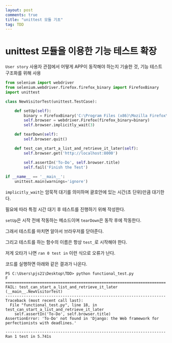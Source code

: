 ```yaml
---
layout: post
comments: true
title: "unittest 모듈 기초"
tag: TDD
---
```


# unittest 모듈을 이용한 기능 테스트 확장

`User story` 사용자 관점에서 어떻게 APP이 동작해야 하는지 기술한 것, 기능 테스트 구조화를 위해 사용



```python
from selenium import webdriver
from selenium.webdriver.firefox.firefox_binary import FirefoxBinary
import unittest

class NewVisitorTest(unittest.TestCase):

    def setUp(self):
        binary = FirefoxBinary('C:\Program Files (x86)\Mozilla Firefox\\firefox.exe')
        self.browser = webdriver.Firefox(firefox_binary=binary)
        self.browser.implicitly_wait(3)

    def tearDown(self):
        self.browser.quit()

    def test_can_start_a_list_and_retrieve_it_later(self):
        self.browser.get('http://localhost:8000')

        self.assertIn('To-Do', self.browser.title)
        self.fail('Finish the Test')
    
if __name__ == '__main__':
    unittest.main(warnings='ignore')
```

`implicitly_wait`는 암묵적 대기를 의미하며 괄호안에 있는 시간(초 단위)만큼 대기한다.

필요에 따라 특정 시간 대기 후 테스트를 진행하기 위해 작성한다.

`setUp`은 시작 전에 작동하는 메소드이며 `tearDown`은 동작 후에 작동한다.

그래서 테스트를 마치면 알아서 브라우저를 닫아준다.

그리고 테스트를 하는 함수의 이름은 항상 `test_`로 시작해야 한다.

저게 오타가 나면 `ran 0 test in` 이런 식으로 오류가 난다.



코드를 실행하면 아래와 같은 결과가 나온다.



```
PS C:\Users\pjs21\Desktop\TDD> python functional_test.py
F
======================================================================
FAIL: test_can_start_a_list_and_retrieve_it_later (__main__.NewVisitorTest)
----------------------------------------------------------------------
Traceback (most recent call last):
  File "functional_test.py", line 18, in test_can_start_a_list_and_retrieve_it_later
    self.assertIn('To-Do', self.browser.title)
AssertionError: 'To-Do' not found in 'Django: the Web framework for perfectionists with deadlines.'

----------------------------------------------------------------------
Ran 1 test in 5.741s
```

